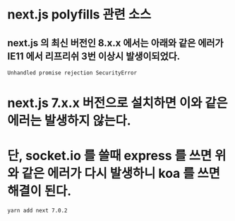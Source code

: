 # next.js polyfills 관련 소스

## next.js 의 최신 버전인 8.x.x 에서는 아래와 같은 에러가 IE11 에서 리프리쉬 3번 이상시 발생이되었다.
```
Unhandled promise rejection SecurityError
```

# next.js 7.x.x 버전으로 설치하면 이와 같은 에러는 발생하지 않는다.
# 단, socket.io 를 쓸때 express 를 쓰면 위와 같은 에러가 다시 발생하니 koa 를 쓰면 해결이 된다.
```
yarn add next 7.0.2
```